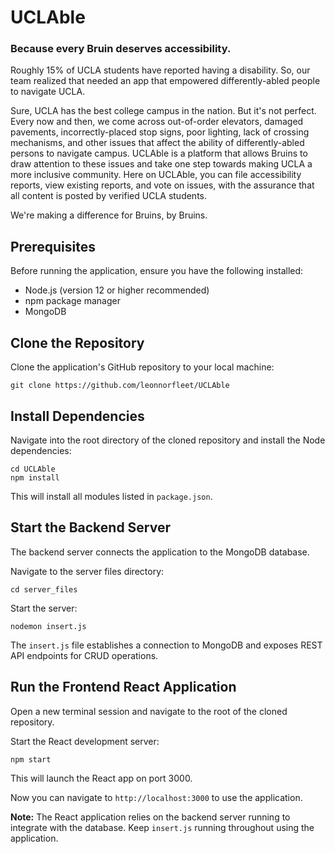# UCLAble

### Because every Bruin deserves accessibility.

Roughly 15% of UCLA students have reported having a disability. So, our team realized that needed an app that empowered differently-abled people to navigate UCLA.

Sure, UCLA has the best college campus in the nation. But it's not perfect. Every now and then, we come across out-of-order elevators, damaged pavements, incorrectly-placed stop signs, poor lighting, lack of crossing mechanisms, and other issues that affect the ability of differently-abled persons to navigate campus. UCLAble is a platform that allows Bruins to draw attention to these issues and take one step towards making UCLA a more inclusive community. Here on UCLAble, you can file accessibility reports, view existing reports, and vote on issues, with the assurance that all content is posted by verified UCLA students.

We're making a difference for Bruins, by Bruins.

## Prerequisites
Before running the application, ensure you have the following installed:

- Node.js (version 12 or higher recommended)
- npm package manager
- MongoDB

## Clone the Repository
Clone the application's GitHub repository to your local machine:

```
git clone https://github.com/leonnorfleet/UCLAble
```

## Install Dependencies
Navigate into the root directory of the cloned repository and install the Node dependencies:

```
cd UCLAble
npm install
```

This will install all modules listed in `package.json`.

## Start the Backend Server 
The backend server connects the application to the MongoDB database.

Navigate to the server files directory:

```
cd server_files
```

Start the server:

```
nodemon insert.js 
```

The `insert.js` file establishes a connection to MongoDB and exposes REST API endpoints for CRUD operations.

## Run the Frontend React Application
Open a new terminal session and navigate to the root of the cloned repository.

Start the React development server:

```
npm start
```

This will launch the React app on port 3000. 

Now you can navigate to `http://localhost:3000` to use the application.

**Note:** The React application relies on the backend server running to integrate with the database. Keep `insert.js` running throughout using the application.
